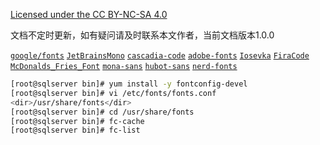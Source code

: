 [Licensed under the CC BY-NC-SA 4.0](https://creativecommons.org/licenses/by-nc-sa/4.0/deed.zh)

文档不定时更新，如有疑问请及时联系本文作者，当前文档版本1.0.0

[`google/fonts`](https://github.com/google/fonts) [`JetBrainsMono`](https://github.com/JetBrains/JetBrainsMono) [`cascadia-code`](https://github.com/microsoft/cascadia-code) [`adobe-fonts`](https://github.com/adobe-fonts) [`Iosevka`](https://github.com/be5invis/Iosevka) [`FiraCode`](https://github.com/tonsky/FiraCode) [`McDonalds_Fries_Font`](https://github.com/mcdtaiwan/McDonalds_Fries_Font) [`mona-sans`](https://github.com/github/mona-sans) [`hubot-sans`](https://github.com/github/hubot-sans) [`nerd-fonts`](https://github.com/ryanoasis/nerd-fonts/) 

~~~bash
[root@sqlserver bin]# yum install -y fontconfig-devel
[root@sqlserver bin]# vi /etc/fonts/fonts.conf
<dir>/usr/share/fonts</dir>
[root@sqlserver bin]# cd /usr/share/fonts
[root@sqlserver bin]# fc-cache
[root@sqlserver bin]# fc-list
~~~